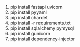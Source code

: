 1. pip install fastapi uvicorn
2. pip install pyyaml
3. pip install chardet
4. pip install -r requirements.txt
5. pip install sqlalchemy pymysql
6. pip install gunicorn
7. pip install dependency-injector




